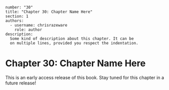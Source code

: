 ```metadata
number: "30"
title: "Chapter 30: Chapter Name Here"
section: 1
authors:
  - username: chrisrazeware
    role: author
description:
  Some kind of description about this chapter. It can be
  on multiple lines, provided you respect the indentation.
```

# Chapter 30: Chapter Name Here

This is an early access release of this book. Stay tuned for this chapter in a future release!